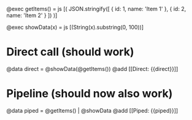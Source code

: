 @exec getItems() = js [(
  JSON.stringify([
    { id: 1, name: 'Item 1' },
    { id: 2, name: 'Item 2' }
  ])
)]

@exec showData(x) = js [(String(x).substring(0, 100))]

# Direct call (should work)
@data direct = @showData(@getItems())
@add [[Direct: {{direct}}]]

# Pipeline (should now also work)  
@data piped = @getItems() | @showData
@add [[Piped: {{piped}}]]
